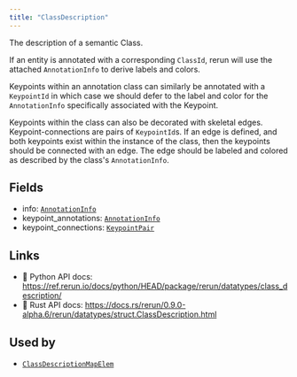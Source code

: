 ```yaml
---
title: "ClassDescription"
---
```


The description of a semantic Class.

If an entity is annotated with a corresponding `ClassId`, rerun will use
the attached `AnnotationInfo` to derive labels and colors.

Keypoints within an annotation class can similarly be annotated with a
`KeypointId` in which case we should defer to the label and color for the
`AnnotationInfo` specifically associated with the Keypoint.

Keypoints within the class can also be decorated with skeletal edges.
Keypoint-connections are pairs of `KeypointId`s. If an edge is
defined, and both keypoints exist within the instance of the class, then the
keypoints should be connected with an edge. The edge should be labeled and
colored as described by the class's `AnnotationInfo`.

## Fields

* info: [`AnnotationInfo`](../datatypes/annotation_info.md)
* keypoint_annotations: [`AnnotationInfo`](../datatypes/annotation_info.md)
* keypoint_connections: [`KeypointPair`](../datatypes/keypoint_pair.md)

## Links
 * 🐍 Python API docs: https://ref.rerun.io/docs/python/HEAD/package/rerun/datatypes/class_description/
 * 🦀 Rust API docs: https://docs.rs/rerun/0.9.0-alpha.6/rerun/datatypes/struct.ClassDescription.html


## Used by

* [`ClassDescriptionMapElem`](../datatypes/class_description_map_elem.md)
